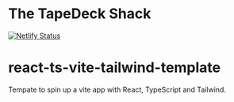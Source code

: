 # The TapeDeck Shack

[![Netlify Status](https://api.netlify.com/api/v1/badges/6341ef20-d4aa-4992-8512-69f6a0f46d6f/deploy-status)](https://app.netlify.com/sites/spectacular-puppy-42b468/deploys)

# react-ts-vite-tailwind-template

Tempate to spin up a vite app with React, TypeScript and Tailwind.
